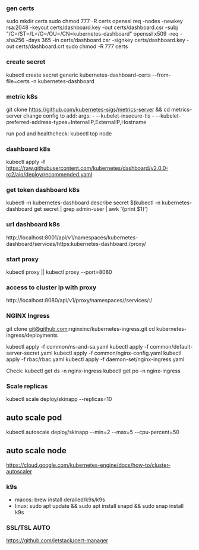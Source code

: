 ### gen certs
sudo mkdir certs
sudo chmod 777 -R certs
openssl req -nodes -newkey rsa:2048 -keyout certs/dashboard.key -out certs/dashboard.csr -subj "/C=/ST=/L=/O=/OU=/CN=kubernetes-dashboard"
openssl x509 -req -sha256 -days 365 -in certs/dashboard.csr -signkey certs/dashboard.key -out certs/dashboard.crt
sudo chmod -R 777 certs

### create secret
kubectl create secret generic kubernetes-dashboard-certs --from-file=certs -n kubernetes-dashboard

### metric k8s
git clone https://github.com/kubernetes-sigs/metrics-server && cd metrics-server
change config to add:
args:
           - --kubelet-insecure-tls
           - --kubelet-preferred-address-types=InternalIP,ExternalIP,Hostname

run pod and healthcheck: kubectl top node

### dashboard k8s
kubectl apply -f https://raw.githubusercontent.com/kubernetes/dashboard/v2.0.0-rc2/aio/deploy/recommended.yaml

### get token dashboard k8s
kubectl -n kubernetes-dashboard describe secret $(kubectl -n kubernetes-dashboard get secret | grep admin-user | awk '{print $1}')

### url dashboard k8s
http://localhost:8001/api/v1/namespaces/kubernetes-dashboard/services/https:kubernetes-dashboard:/proxy/

### start proxy
kubectl proxy || kubectl proxy --port=8080

### access to cluster ip with proxy
http://localhost:8080/api/v1/proxy/namespaces/<NAMESPACE>/services/<SERVICE-NAME>:<PORT-NAME>/

### NGINX Ingress
git clone git@github.com:nginxinc/kubernetes-ingress.git
cd kubernetes-ingress/deployments

kubectl apply -f common/ns-and-sa.yaml
kubectl apply -f common/default-server-secret.yaml
kubectl apply -f common/nginx-config.yaml
kubectl apply -f rbac/rbac.yaml
kubectl apply -f daemon-set/nginx-ingress.yaml

Check: kubectl get ds -n nginx-ingress
kubectl get po -n nginx-ingress

### Scale replicas
kubectl scale deploy/skinapp --replicas=10

## auto scale pod
kubectl autoscale deploy/skinapp --min=2 --max=5 --cpu-percent=50

## auto scale node
https://cloud.google.com/kubernetes-engine/docs/how-to/cluster-autoscaler

### k9s
- macos:  brew install derailed/k9s/k9s
- linux: sudo apt update && sudo apt install snapd && sudo snap install k9s

### SSL/TSL AUTO
https://github.com/jetstack/cert-manager